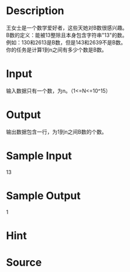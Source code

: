 
# Description

<div class="content"><div>王女士是一个数学爱好者，这些天她对B数很感兴趣。</div>
<div>B数的定义：能被13整除且本身包含字符串&#34;13&#34;的数。</div>
<div>例如：130和2613是B数，但是143和2639不是B数。</div>
<div>你的任务是计算1到n之间有多少个数是B数。</div>
<p></p></div>

# Input

<div class="content"><div>输入数据只有一个数，为n。（1&lt;=N&lt;=10^15）</div>
<p></p></div>

# Output

<div class="content"><div>输出数据包含一行，为1到n之间B数的个数。</div>
<p></p></div>

# Sample Input

<div class="content"><span class="sampledata">13	<br/>
</span></div>

# Sample Output

<div class="content"><span class="sampledata">1</span></div>

# Hint

<div class="content"><p></p></div>

# Source

<div class="content"><p><a href="problemset.php?search="></a></p></div>

